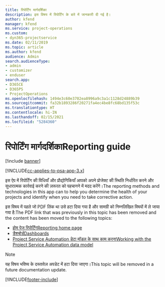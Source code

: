 ```yaml
---
title: रिपोर्टिंग मार्गदर्शिका
description: इस विषय में रिपोर्टिंग के बारे में जानकारी दी गई है।
author: kfend
manager: kfend
ms.service: project-operations
ms.custom:
- dyn365-projectservice
ms.date: 02/11/2019
ms.topic: article
ms.author: kfend
audience: Admin
search.audienceType:
- admin
- customizer
- enduser
search.app:
- D365CE
- D365PS
- ProjectOperations
ms.openlocfilehash: 1494e3c60e3702ea8996a9c3a1c1128d24889b39
ms.sourcegitcommit: fa32b1893286f20271fa4ec4be8fc68bd135f53c
ms.translationtype: HT
ms.contentlocale: hi-IN
ms.lasthandoff: 02/15/2021
ms.locfileid: "5284360"
---
```

# <a name="reporting-guide"></a><span data-ttu-id="31e2e-103">रिपोर्टिंग मार्गदर्शिका</span><span class="sxs-lookup"><span data-stu-id="31e2e-103">Reporting guide</span></span>

[!include [banner](../../includes/psa-now-project-operations.md)]

[!INCLUDE[cc-applies-to-psa-app-3.x](../../includes/cc-applies-to-psa-app-3x.md)]

<span data-ttu-id="31e2e-104">इस ऐप में रिपोर्टिंग की विधियाँ और प्रौद्योगिकियाँ आपको अपने प्रोजेक्ट की स्थिति निर्धारित करने और सुधारात्मक कार्रवाई करने की ज़रूरत को पहचानने में मदद करेंगे।</span><span class="sxs-lookup"><span data-stu-id="31e2e-104">The reporting methods and technologies in this app can to help you determine the health of your projects and identify when you need to take corrective action.</span></span> 

<span data-ttu-id="31e2e-105">इस विषय में पहले जो PDF लिंक था उसे हटा दिया गया है और सामग्री को निम्नलिखित विषयों में ले जाया गया है:</span><span class="sxs-lookup"><span data-stu-id="31e2e-105">The PDF link that was previously in this topic has been removed and the content has been moved to the following topics:</span></span>

- [<span data-ttu-id="31e2e-106">होम पेज रिपोर्टिंग</span><span class="sxs-lookup"><span data-stu-id="31e2e-106">Reporting home page</span></span>](../reports-reporting-dynamics-365-project-service.md)
- [<span data-ttu-id="31e2e-107">डैशबोर्ड</span><span class="sxs-lookup"><span data-stu-id="31e2e-107">Dashboards</span></span>](../reports-dashboards.md)
- [<span data-ttu-id="31e2e-108">Project Service Automation डेटा मॉडल के साथ काम करना</span><span class="sxs-lookup"><span data-stu-id="31e2e-108">Working with the Project Service Automation data model</span></span>](../reports-working-project-service-data-model.md)

> [!NOTE]
> <span data-ttu-id="31e2e-109">यह विषय भविष्य के दस्तावेज़ अपडेट में हटा दिया जाएगा।</span><span class="sxs-lookup"><span data-stu-id="31e2e-109">This topic will be removed in a future documentation update.</span></span> 


[!INCLUDE[footer-include](../../includes/footer-banner.md)]